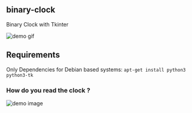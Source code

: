 ## binary-clock
Binary Clock with Tkinter

![demo gif](https://raw.githubusercontent.com/adlgrbz/binary-clock/master/demo/binary-clock-demo.gif)

## Requirements
Only Dependencies for Debian based systems: `apt-get install python3 python3-tk`
### How do you read the clock ?
![demo image](https://raw.githubusercontent.com/adlgrbz/binary-clock/master/demo/read-how.jpg)

